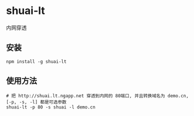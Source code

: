 # shuai-lt

内网穿透

## 安装 ##

```
npm install -g shuai-lt
```

## 使用方法 ##

```
# 把 http://shuai.lt.ngapp.net 穿透到内网的 80端口, 并且转换域名为 demo.cn, [-p, -s, -l] 都是可选参数
shuai-lt -p 80 -s shuai -l demo.cn

```

